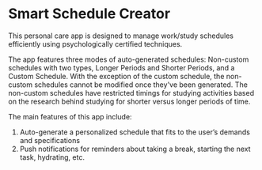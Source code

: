 # Smart Schedule Creator
This personal care app is designed to manage work/study schedules efficiently using psychologically certified techniques.

The app features three modes of auto-generated schedules: Non-custom schedules with two types, Longer Periods and Shorter Periods, and a Custom Schedule. With the exception of the custom schedule, the non-custom schedules cannot be modified once they've been generated. The non-custom schedules have restricted timings for studying activities based on the research behind studying for shorter versus longer periods of time. 

The main features of this app include: 

1. Auto-generate a personalized schedule that fits to the user’s demands and specifications
2. Push notifications for reminders about taking a break, starting the next task, hydrating, etc. 
<p align="center"><img src="homepage.gif></p>
